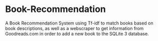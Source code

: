 # Book-Recommendation
A Book Recommendation System using Tf-idf to match books based on book descriptions, as well as a webscraper to get information from Goodreads.com in order to add a new book to the SQLite 3 database.

